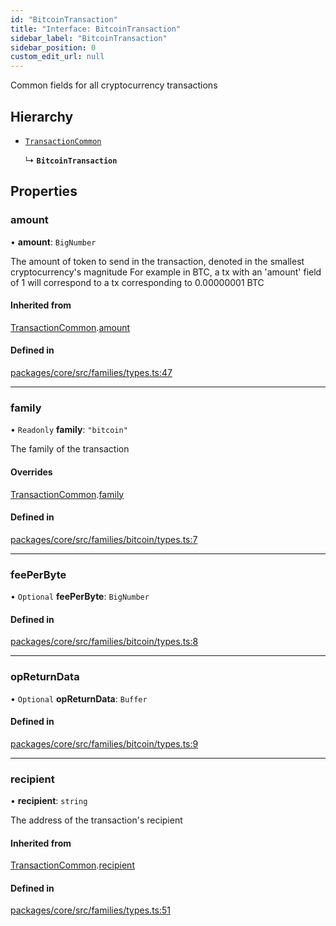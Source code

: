 ```yaml
---
id: "BitcoinTransaction"
title: "Interface: BitcoinTransaction"
sidebar_label: "BitcoinTransaction"
sidebar_position: 0
custom_edit_url: null
---
```


Common fields for all cryptocurrency transactions

## Hierarchy

- [`TransactionCommon`](TransactionCommon.md)

  ↳ **`BitcoinTransaction`**

## Properties

### amount

• **amount**: `BigNumber`

The amount of token to send in the transaction, denoted in the smallest cryptocurrency's magnitude
For example in BTC, a tx with an 'amount' field of 1 will correspond to a tx corresponding to 0.00000001 BTC

#### Inherited from

[TransactionCommon](TransactionCommon.md).[amount](TransactionCommon.md#amount)

#### Defined in

[packages/core/src/families/types.ts:47](https://github.com/LedgerHQ/wallet-api/blob/main/packages/core/src/families/types.ts#L47)

___

### family

• `Readonly` **family**: ``"bitcoin"``

The family of the transaction

#### Overrides

[TransactionCommon](TransactionCommon.md).[family](TransactionCommon.md#family)

#### Defined in

[packages/core/src/families/bitcoin/types.ts:7](https://github.com/LedgerHQ/wallet-api/blob/main/packages/core/src/families/bitcoin/types.ts#L7)

___

### feePerByte

• `Optional` **feePerByte**: `BigNumber`

#### Defined in

[packages/core/src/families/bitcoin/types.ts:8](https://github.com/LedgerHQ/wallet-api/blob/main/packages/core/src/families/bitcoin/types.ts#L8)

___

### opReturnData

• `Optional` **opReturnData**: `Buffer`

#### Defined in

[packages/core/src/families/bitcoin/types.ts:9](https://github.com/LedgerHQ/wallet-api/blob/main/packages/core/src/families/bitcoin/types.ts#L9)

___

### recipient

• **recipient**: `string`

The address of the transaction's recipient

#### Inherited from

[TransactionCommon](TransactionCommon.md).[recipient](TransactionCommon.md#recipient)

#### Defined in

[packages/core/src/families/types.ts:51](https://github.com/LedgerHQ/wallet-api/blob/main/packages/core/src/families/types.ts#L51)
